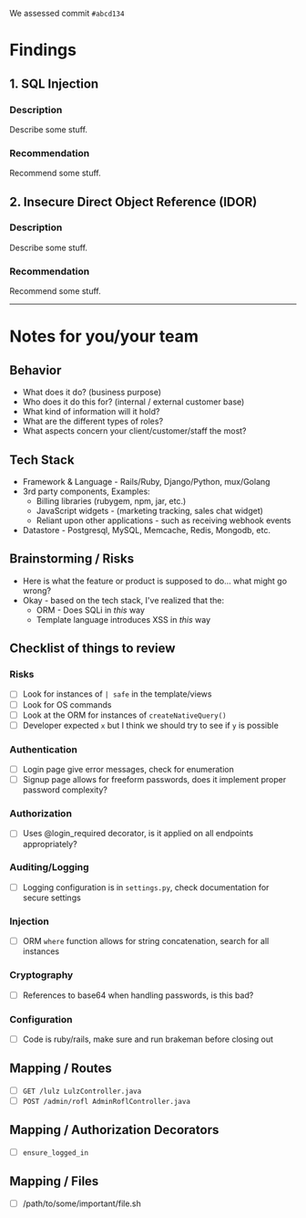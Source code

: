 We assessed commit `#abcd134`

# Findings

## 1. SQL Injection

### Description

Describe some stuff.

### Recommendation

Recommend some stuff.

## 2. Insecure Direct Object Reference (IDOR)

### Description

Describe some stuff.

### Recommendation

Recommend some stuff.

---

# Notes for you/your team

## Behavior

* What does it do? (business purpose)
* Who does it do this for? (internal / external customer base)
* What kind of information will it hold?
* What are the different types of roles?
* What aspects concern your client/customer/staff the most?

## Tech Stack

* Framework & Language - Rails/Ruby, Django/Python, mux/Golang
* 3rd party components, Examples:
  * Billing libraries (rubygem, npm, jar, etc.)
  * JavaScript widgets - (marketing tracking, sales chat widget)
  * Reliant upon other applications - such as receiving webhook events
* Datastore - Postgresql, MySQL, Memcache, Redis, Mongodb, etc.


## Brainstorming / Risks

* Here is what the feature or product is supposed to do... what might go wrong?
* Okay - based on the tech stack, I've realized that the:
  * ORM - Does SQLi in _this_ way
  * Template language introduces XSS in _this_ way

## Checklist of things to review 

### Risks
- [ ] Look for instances of `| safe` in the template/views
- [ ] Look for OS commands
- [ ] Look at the ORM for instances of `createNativeQuery()`
- [ ] Developer expected `x` but I think we should try to see if `y` is possible

### Authentication
- [ ] Login page give error messages, check for enumeration
- [ ] Signup page allows for freeform passwords, does it implement proper password complexity?

### Authorization
- [ ] Uses @login_required decorator, is it applied on all endpoints appropriately?

### Auditing/Logging
- [ ] Logging configuration is in `settings.py`, check documentation for secure settings

### Injection
- [ ] ORM `where` function allows for string concatenation, search for all instances

### Cryptography
- [ ] References to base64 when handling passwords, is this bad?

### Configuration
- [ ] Code is ruby/rails, make sure and run brakeman before closing out

## Mapping / Routes

- [ ] `GET /lulz LulzController.java`
- [ ] `POST /admin/rofl AdminRoflController.java`

## Mapping / Authorization Decorators

- [ ] `ensure_logged_in`

## Mapping / Files

- [ ] /path/to/some/important/file.sh

